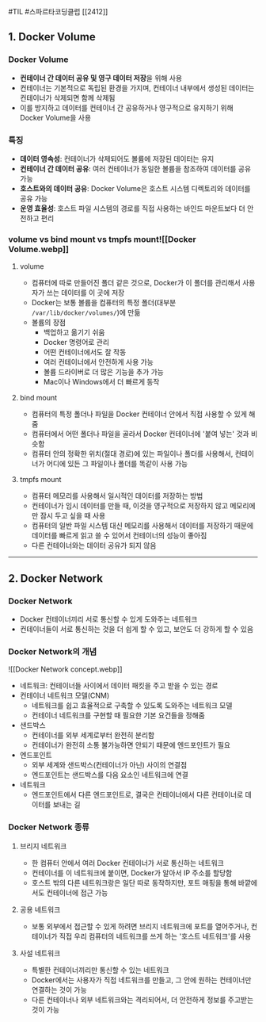 #TIL #스파르타코딩클럽 [[2412]]

## 1. Docker Volume
### Docker Volume
- **컨테이너 간 데이터 공유 및 영구 데이터 저장**을 위해 사용
- 컨테이너는 기본적으로 독립된 환경을 가지며, 컨테이너 내부에서 생성된 데이터는 컨테이너가 삭제되면 함께 삭제됨
- 이를 방지하고 데이터를 컨테이너 간 공유하거나 영구적으로 유지하기 위해 Docker Volume을 사용


### 특징
- **데이터 영속성**: 컨테이너가 삭제되어도 볼륨에 저장된 데이터는 유지
- **컨테이너 간 데이터 공유**: 여러 컨테이너가 동일한 볼륨을 참조하여 데이터를 공유 가능
- **호스트와의 데이터 공유**: Docker Volume은 호스트 시스템 디렉토리와 데이터를 공유 가능
- **운영 효율성**: 호스트 파일 시스템의 경로를 직접 사용하는 바인드 마운트보다 더 안전하고 편리
	
	
### volume vs bind mount vs tmpfs mount![[Docker Volume.webp]]

1. volume
	- 컴퓨터에 따로 만들어진 폴더 같은 것으로, Docker가 이 폴더를 관리해서 사용자가 쓰는 데이터를 이 곳에 저장
	- Docker는 보통 볼륨을 컴퓨터의 특정 폴더(대부분 `/var/lib/docker/volumes/`)에 만듦
	- 볼륨의 장점
		- 백업하고 옮기기 쉬움
		- Docker 명령어로 관리
		- 어떤 컨테이너에서도 잘 작동
		- 여러 컨테이너에서 안전하게 사용 가능
		- 볼륨 드라이버로 더 많은 기능을 추가 가능
		- Mac이나 Windows에서 더 빠르게 동작

2. bind mount
	- 컴퓨터의 특정 폴더나 파일을 Docker 컨테이너 안에서 직접 사용할 수 있게 해줌
	- 컴퓨터에서 어떤 폴더나 파일을 골라서 Docker 컨테이너에 '붙여 넣는' 것과 비슷함
	- 컴퓨터 안의 정확한 위치(절대 경로)에 있는 파일이나 폴더를 사용해서, 컨테이너가 어디에 있든 그 파일이나 폴더를 똑같이 사용 가능

3. tmpfs mount
	- 컴퓨터 메모리를 사용해서 일시적인 데이터를 저장하는 방법
	- 컨테이너가 임시 데이터를 만들 때, 이것을 영구적으로 저장하지 않고 메모리에만 잠시 두고 싶을 때 사용
	- 컴퓨터의 일반 파일 시스템 대신 메모리를 사용해서 데이터를 저장하기 때문에 데이터를 빠르게 읽고 쓸 수 있어서 컨테이너의 성능이 좋아짐
	- 다른 컨테이너와는 데이터 공유가 되지 않음


---
## 2. Docker Network
### Docker Network
- Docker 컨테이너끼리 서로 통신할 수 있게 도와주는 네트워크
- 컨테이너들이 서로 통신하는 것을 더 쉽게 할 수 있고, 보안도 더 강하게 할 수 있음


### Docker Network의 개념
![[Docker Network concept.webp]]

- 네트워크: 컨테이너들 사이에서 데이터 패킷을 주고 받을 수 있는 경로
- 컨테이너 네트워크 모델(CNM)
	- 네트워크를 쉽고 효율적으로 구축할 수 있도록 도와주는 네트워크 모델
	- 컨테이너 네트워크를 구현할 때 필요한 기본 요건들을 정해줌
- 샌드박스
	- 컨테이너를 외부 세계로부터 완전히 분리함
	- 컨테이너가 완전히 소통 불가능하면 안되기 때문에 엔드포인트가 필요
- 엔드포인트
	- 외부 세계와 샌드박스(컨테이너가 아닌) 사이의 연결점
	- 엔드포인트는 샌드박스를 다음 요소인 네트워크에 연결
- 네트워크
	- 엔드포인트에서 다른 엔드포인트로, 결국은 컨테이너에서 다른 컨테이너로 데이터를 보내는 길


### Docker Network 종류
1. 브리지 네트워크
	- 한 컴퓨터 안에서 여러 Docker 컨테이너가 서로 통신하는 네트워크
	- 컨테이너를 이 네트워크에 붙이면, Docker가 알아서 IP 주소를 할당함
	- 호스트 밖의 다른 네트워크랑은 일단 따로 동작하지만, 포트 매핑을 통해 바깥에서도 컨테이너에 접근 가능

2. 공용 네트워크
	- 보통 외부에서 접근할 수 있게 하려면 브리지 네트워크에 포트를 열어주거나, 컨테이너가 직접 우리 컴퓨터의 네트워크를 쓰게 하는 '호스트 네트워크'를 사용

3. 사설 네트워크
	- 특별한 컨테이너끼리만 통신할 수 있는 네트워크
	- Docker에서는 사용자가 직접 네트워크를 만들고, 그 안에 원하는 컨테이너만 연결하는 것이 가능
	- 다른 컨테이너나 외부 네트워크와는 격리되어서, 더 안전하게 정보를 주고받는 것이 가능